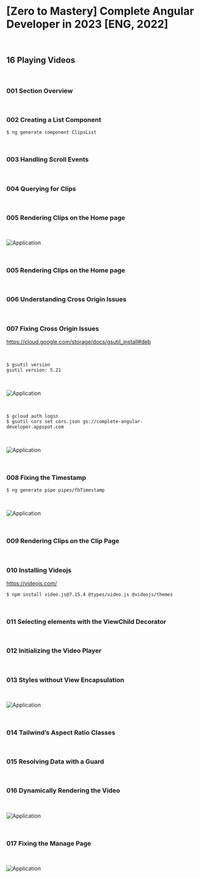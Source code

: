 # [Zero to Mastery] Complete Angular Developer in 2023 [ENG, 2022]

<br/>

## 16 Playing Videos

<br/>

### 001 Section Overview

<br/>

### 002 Creating a List Component

```
$ ng generate component ClipsList
```

<br/>

### 003 Handling Scroll Events

<br/>

### 004 Querying for Clips

<br/>

### 005 Rendering Clips on the Home page

<br/>

![Application](/img/pic-m16-p01.png?raw=true)

<br/>

### 005 Rendering Clips on the Home page

<br/>

### 006 Understanding Cross Origin Issues

<br/>

### 007 Fixing Cross Origin Issues

https://cloud.google.com/storage/docs/gsutil_install#deb

<br/>

```
$ gsutil version
gsutil version: 5.21
```

<br/>

![Application](/img/pic-m16-p02.png?raw=true)

<br/>

```
$ gcloud auth login
$ gsutil cors set cors.json gs://complete-angular-developer.appspot.com
```

<br/>

![Application](/img/pic-m16-p03.png?raw=true)

<br/>

### 008 Fixing the Timestamp

```
$ ng generate pipe pipes/fbTimestamp
```

<br/>

![Application](/img/pic-m16-p04.png?raw=true)

<br/>

### 009 Rendering Clips on the Clip Page

<br/>

### 010 Installing Videojs

https://videojs.com/

```
$ npm install video.js@7.15.4 @types/video.js @videojs/themes
```

<br/>

### 011 Selecting elements with the ViewChild Decorator

<br/>

### 012 Initializing the Video Player

<br/>

### 013 Styles without View Encapsulation

<br/>

![Application](/img/pic-m16-p05.png?raw=true)

<br/>

### 014 Tailwind’s Aspect Ratio Classes

<br/>

### 015 Resolving Data with a Guard

<br/>

### 016 Dynamically Rendering the Video

<br/>

![Application](/img/pic-m16-p06.png?raw=true)

<br/>

### 017 Fixing the Manage Page

<br/>

![Application](/img/pic-m16-p07.png?raw=true)
